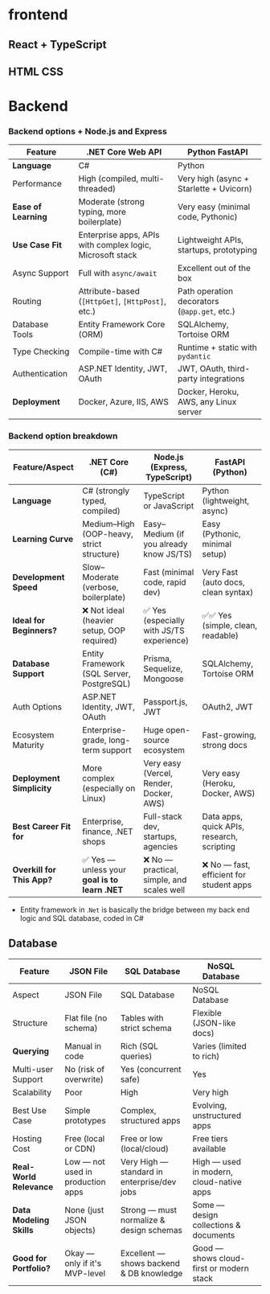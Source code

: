 # frontend 
## React + TypeScript
## HTML CSS

# Backend

### Backend options + Node.js and Express

| **Feature**          | **.NET Core Web API**                                     | **Python FastAPI**                           |
| -------------------- | --------------------------------------------------------- | -------------------------------------------- |
| **Language**         | C#                                                        | Python                                       |
| Performance          | High (compiled, multi-threaded)                           | Very high (async + Starlette + Uvicorn)      |
| **Ease of Learning** | Moderate (strong typing, more boilerplate)                | Very easy (minimal code, Pythonic)           |
| **Use Case Fit**     | Enterprise apps, APIs with complex logic, Microsoft stack | Lightweight APIs, startups, prototyping      |
| Async Support        | Full with `async/await`                                   | Excellent out of the box                     |
| Routing              | Attribute-based (`[HttpGet]`, `[HttpPost]`, etc.)         | Path operation decorators (`@app.get`, etc.) |
| Database Tools       | Entity Framework Core (ORM)                               | SQLAlchemy, Tortoise ORM                     |
| Type Checking        | Compile-time with C#                                      | Runtime + static with `pydantic`             |
| Authentication       | ASP.NET Identity, JWT, OAuth                              | JWT, OAuth, third-party integrations         |
| **Deployment**       | Docker, Azure, IIS, AWS                                   | Docker, Heroku, AWS, any Linux server        |
### Backend option breakdown 
| Feature/Aspect             | **.NET Core (C#)**                            | **Node.js (Express, TypeScript)**         | **FastAPI (Python)**                       |
| -------------------------- | --------------------------------------------- | ----------------------------------------- | ------------------------------------------ |
| **Language**               | C# (strongly typed, compiled)                 | TypeScript or JavaScript                  | Python (lightweight, async)                |
| **Learning Curve**         | Medium–High (OOP-heavy, strict structure)     | Easy–Medium (if you already know JS/TS)   | Easy (Pythonic, minimal setup)             |
| **Development Speed**      | Slow–Moderate (verbose, boilerplate)          | Fast (minimal code, rapid dev)            | Very Fast (auto docs, clean syntax)        |
| **Ideal for Beginners?**   | ❌ Not ideal (heavier setup, OOP required)     | ✅ Yes (especially with JS/TS experience)  | ✅✅ Yes (simple, clean, readable)           |
| **Database Support**       | Entity Framework (SQL Server, PostgreSQL)     | Prisma, Sequelize, Mongoose               | SQLAlchemy, Tortoise ORM                   |
| Auth Options               | ASP.NET Identity, JWT, OAuth                  | Passport.js, JWT                          | OAuth2, JWT                                |
| Ecosystem Maturity         | Enterprise-grade, long-term support           | Huge open-source ecosystem                | Fast-growing, strong docs                  |
| **Deployment Simplicity**  | More complex (especially on Linux)            | Very easy (Vercel, Render, Docker, AWS)   | Very easy (Heroku, Docker, AWS)            |
| **Best Career Fit for**    | Enterprise, finance, .NET shops               | Full-stack dev, startups, agencies        | Data apps, quick APIs, research, scripting |
| **Overkill for This App?** | ✅ Yes — unless your **goal is to learn .NET** | ❌ No — practical, simple, and scales well | ❌ No — fast, efficient for student apps    |

- Entity framework in .`Net` is basically the bridge between my back end logic and SQL database, coded in C#

## Database
| Feature                  | JSON File                         | SQL Database                                | NoSQL Database                           |     |
| ------------------------ | --------------------------------- | ------------------------------------------- | ---------------------------------------- | --- |
| Aspect                   | JSON File                         | SQL Database                                | NoSQL Database                           |     |
| Structure                | Flat file (no schema)             | Tables with strict schema                   | Flexible (JSON-like docs)                |     |
| **Querying**             | Manual in code                    | Rich (SQL queries)                          | Varies (limited to rich)                 |     |
| Multi-user Support       | No (risk of overwrite)            | Yes (concurrent safe)                       | Yes                                      |     |
| Scalability              | Poor                              | High                                        | Very high                                |     |
| Best Use Case            | Simple prototypes                 | Complex, structured apps                    | Evolving, unstructured apps              |     |
| Hosting Cost             | Free (local or CDN)               | Free or low (local/cloud)                   | Free tiers available                     |     |
| **Real-World Relevance** | Low — not used in production apps | Very High — standard in enterprise/dev jobs | High — used in modern, cloud-native apps |     |
| **Data Modeling Skills** | None (just JSON objects)          | Strong — must normalize & design schemas    | Some — design collections & documents    |     |
| **Good for Portfolio?**  | Okay — only if it's MVP-level     | Excellent — shows backend & DB knowledge    | Good — shows cloud-first or modern stack |     |
